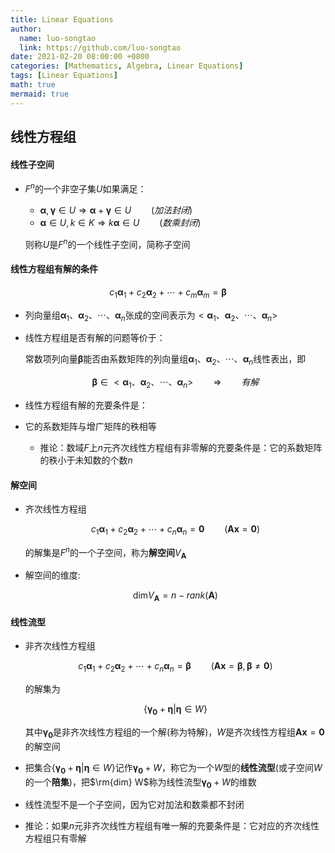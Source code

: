 ```yaml
---
title: Linear Equations
author:
  name: luo-songtao
  link: https://github.com/luo-songtao
date: 2021-02-20 08:00:00 +0800
categories: [Mathematics, Algebra, Linear Equations]
tags: [Linear Equations]
math: true
mermaid: true
---
```


## 线性方程组

#### 线性子空间

- $F^n$的一个非空子集$U$如果满足：

  - $\boldsymbol{\alpha}, \boldsymbol{\gamma} \in U \Longrightarrow \boldsymbol{\alpha}+\boldsymbol{\gamma}\in U \qquad (加法封闭)$
  - $\boldsymbol{\alpha}\in U, k \in K \Longrightarrow k\boldsymbol{\alpha}\in U \qquad (数乘封闭)$

  则称$U$是$F^n$的一个线性子空间，简称子空间

#### 线性方程组有解的条件

$$c_1\boldsymbol{\alpha}_1 +c_2\boldsymbol{\alpha}_2+\cdots+c_m\boldsymbol{\alpha}_m=\boldsymbol{\beta} $$

- 列向量组$\boldsymbol{\alpha}_1、\boldsymbol{\alpha}_2、\cdots、\boldsymbol{\alpha}_n$张成的空间表示为$<\boldsymbol{\alpha}_1、\boldsymbol{\alpha}_2、\cdots、\boldsymbol{\alpha}_n>$

- 线性方程组是否有解的问题等价于：

  常数项列向量$\boldsymbol{\beta}$能否由系数矩阵的列向量组$\boldsymbol{\alpha}_1、\boldsymbol{\alpha}_2、\cdots、\boldsymbol{\alpha}_n$线性表出，即
  
  $$\boldsymbol{\beta}  \in <\boldsymbol{\alpha}_1、\boldsymbol{\alpha}_2、\cdots、\boldsymbol{\alpha}_n> \qquad \Longrightarrow \qquad 有解$$

- 线性方程组有解的充要条件是：
- 它的系数矩阵与增广矩阵的秩相等
  
  - 推论：数域$F$上$n$元齐次线性方程组有非零解的充要条件是：它的系数矩阵的秩小于未知数的个数$n$



#### 解空间

- 齐次线性方程组

  $$c_1\boldsymbol{\alpha}_1 +c_2\boldsymbol{\alpha}_2+\cdots+c_n\boldsymbol{\alpha}_n=\boldsymbol{0} \qquad (\boldsymbol{A}\boldsymbol{x}= \boldsymbol{0})$$

  的解集是$F^n$的一个子空间，称为**解空间**$V_{\boldsymbol{A}}$

- 解空间的维度: 

  $$\mathrm{dim}V_{\boldsymbol{A}} = n- rank(\boldsymbol{A})$$



#### 线性流型 

- 非齐次线性方程组 

  $$c_1\boldsymbol{\alpha}_1 +c_2\boldsymbol{\alpha}_2+\cdots+c_n\boldsymbol{\alpha}_n=\boldsymbol{\beta} \qquad (\boldsymbol{A}\boldsymbol{x}= \boldsymbol{\beta},\boldsymbol{\beta}\neq\boldsymbol{0})$$

  的解集为

  $$\{\boldsymbol{\gamma_0}+\boldsymbol{\eta} \vert \boldsymbol{\eta}\in W \}$$

  其中$\boldsymbol{\gamma_0}$是非齐次线性方程组的一个解(称为特解)，$W$是齐次线性方程组$\boldsymbol{A}\boldsymbol{x}= \boldsymbol{0}$的解空间

- 把集合$\{\boldsymbol{\gamma_0}+\boldsymbol{\eta} \vert \boldsymbol{\eta}\in W \}$记作$\boldsymbol{\gamma_0}+W$，称它为一个$W$型的**线性流型**(或子空间$W$的一个**陪集**)，把$\rm{dim} W$称为线性流型$\boldsymbol{\gamma_0}+W$的维数

- 线性流型不是一个子空间，因为它对加法和数乘都不封闭

- 推论：如果$n$元非齐次线性方程组有唯一解的充要条件是：它对应的齐次线性方程组只有零解

